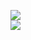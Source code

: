 [![](https://img.shields.io/badge/Made%20With-Github%20Spray-lightgrey.svg?style=for-the-badge&logo=github)](https://github.com/Annihil/github-spray#8528)  
[![](https://i.imgur.com/2DrTn0Z.gif)](https://github.com/Annihil/github-spray)